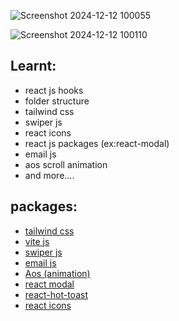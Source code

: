 ![Screenshot 2024-12-12 100055](https://github.com/user-attachments/assets/dd424f4a-679f-41c0-af4c-dd7f4a97fce0)

![Screenshot 2024-12-12 100110](https://github.com/user-attachments/assets/9fff184b-5d5e-4ba3-a254-aec6ba7ae90a)


## Learnt:
+ react js hooks
+ folder structure
+ tailwind css
+ swiper js
+ react icons
+ react js packages (ex:react-modal)
+ email js
+ aos scroll animation
+ and more....

## packages:
+ [tailwind css](https://tailwindcss.com/docs/installation)
+ [vite js](https://vitejs.dev/guide/)
+ [swiper js](https://swiperjs.com/get-started)
+ [email js](https://www.emailjs.com/docs/)
+ [Aos (animation)](https://michalsnik.github.io/aos/)
+ [react modal](https://www.npmjs.com/package/react-modal)
+ [react-hot-toast](https://react-hot-toast.com/docs)
+ [react icons](https://react-icons.github.io/react-icons/)



